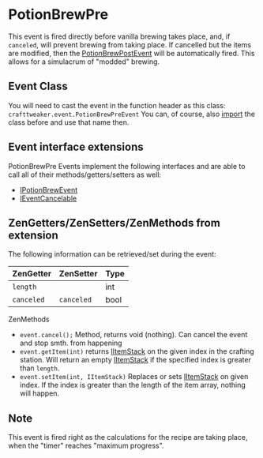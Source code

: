 # PotionBrewPre

This event is fired directly before vanilla brewing takes place, and, if `canceled`, will prevent brewing from taking place. If cancelled but the items are modified, then the [PotionBrewPostEvent](/Vanilla/Events/Events/PotionBrewPost/) will be automatically fired. This allows for a simulacrum of "modded" brewing.

## Event Class
You will need to cast the event in the function header as this class:  
`crafttweaker.event.PotionBrewPreEvent`
You can, of course, also [import](/AdvancedFunctions/Import/) the class before and use that name then.

## Event interface extensions
PotionBrewPre Events implement the following interfaces and are able to call all of their methods/getters/setters as well:

- [IPotionBrewEvent](/Vanilla/Events/Events/IPotionBrewEvent/)
- [IEventCancelable](/Vanilla/Events/Events/IEventCancelable/)


## ZenGetters/ZenSetters/ZenMethods from extension
The following information can be retrieved/set during the event:

| ZenGetter       | ZenSetter       | Type                                              |
|-----------------|-----------------|---------------------------------------------------|
| `length`        |                 | int                                               |
| `canceled`      | `canceled`      | bool                                              |


ZenMethods
- `event.cancel();` Method, returns void (nothing). Can cancel the event and stop smth. from happening
- `event.getItem(int)` returns [IItemStack](/Vanilla/Items/IItemStack/) on the given index in the crafting station. Will return an empty [IItemStack](/Vanilla/Items/IItemStack/) if the specified index is greater than `length`.
- `event.setItem(int, IItemStack)` Replaces or sets [IItemStack](/Vanilla/Items/IItemStack/) on given index. If the index is greater than the length of the item array, nothing will happen.

## Note
This event is fired right as the calculations for the recipe are taking place, when the "timer" reaches "maximum progress".
